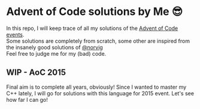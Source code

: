 # Advent of Code solutions by Me :sunglasses:

In this repo, I will keep trace of all my solutions of the [Advent of Code events](https://adventofcode.com/). \
Some solutions are completely from scratch, some other are inspired from the insanely good solutions of [@norvig](https://github.com/norvig)\
Feel free to judge me for my (bad) code.

## WIP - AoC 2015
Final aim is to complete all years, obviously! Since I wanted to master my C++ lately, I will go for solutions with this language for 2015 event. Let's see how far I can go!
